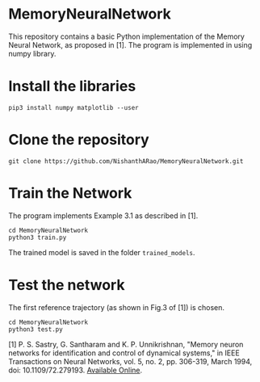 # MemoryNeuralNetwork
This repository contains a basic Python implementation of the Memory Neural Network, as proposed in [1]. The program is implemented in using numpy library.

# Install the libraries
```
pip3 install numpy matplotlib --user
```
# Clone the repository
```
git clone https://github.com/NishanthARao/MemoryNeuralNetwork.git
```
# Train the Network
The program implements Example 3.1 as described in [1].
```
cd MemoryNeuralNetwork
python3 train.py
```
The trained model is saved in the folder `trained_models`.
# Test the network
The first reference trajectory (as shown in Fig.3 of [1]) is chosen.
```
cd MemoryNeuralNetwork
python3 test.py
```

[1] P. S. Sastry, G. Santharam and K. P. Unnikrishnan, "Memory neuron networks for identification and control of dynamical systems," in IEEE Transactions on Neural Networks, vol. 5, no. 2, pp. 306-319, March 1994, doi: 10.1109/72.279193. [Available Online](https://ieeexplore.ieee.org/abstract/document/279193).
